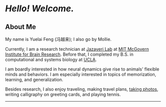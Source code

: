 # *Hello! Welcome.*

## About Me

My name is Yuelai Feng (冯越来); I also go by Mollie. 

Currently, I am a research technician at [Jazayeri Lab](http://jazlab.org) at [MIT McGovern Institute for Brain Research](https://mcgovern.mit.edu/). Before that, I completed my B.S. in computational and systems biology at [UCLA](https://www.ucla.edu/).

I am boardly interested in how neural dynamics give rise to animals' flexible minds and behaviors. I am especially interested in topics of memorization, learning, and generalization.

Besides research, I also enjoy traveling, making travel plans, [taking photos](https://photos.app.goo.gl/N9PXKGZJmQzVzKk39), writing calligraphy on greeting cards, and playing tennis.

---

